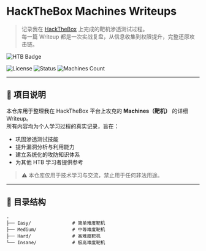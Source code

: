 # HackTheBox Machines Writeups

> 记录我在 [HackTheBox](https://www.hackthebox.com/) 上完成的靶机渗透测试过程。  
> 每一篇 Writeup 都是一次实战复盘，从信息收集到权限提升，完整还原攻击链。

![HTB Badge](https://htb-mp-prod-public-storage.s3.eu-central-1.amazonaws.com/badges/1826301.png)

![License](https://img.shields.io/badge/license-MIT-blue.svg)
![Status](https://img.shields.io/badge/status-active-green.svg)
![Machines Count](https://img.shields.io/badge/machines-%20total%20completed-blueviolet) <!-- 可手动更新数量 -->

---

## 🧩 项目说明

本仓库用于整理我在 HackTheBox 平台上攻克的 **Machines（靶机）** 的详细 Writeup。  
所有内容均为个人学习过程的真实记录，旨在：

- 巩固渗透测试技能
- 提升漏洞分析与利用能力
- 建立系统化的攻防知识体系
- 为其他 HTB 学习者提供参考

> ⚠️ 本仓库仅用于技术学习与交流，禁止用于任何非法用途。

---

## 📁 目录结构

```text
.
├── Easy/               # 简单难度靶机
├── Medium/             # 中等难度靶机
├── Hard/               # 高难度靶机
└── Insane/             # 极高难度靶机